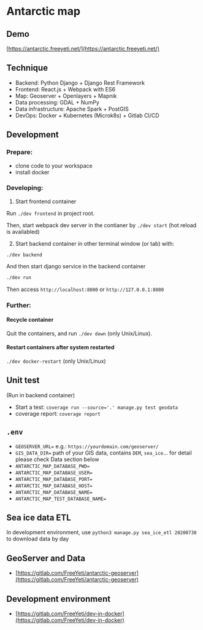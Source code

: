 # Antarctic map

## Demo

[https://antarctic.freeyeti.net/](https://antarctic.freeyeti.net/)

## Technique

- Backend: Python Django + Django Rest Framework
- Frontend: React.js + Webpack with ES6
- Map: Geoserver + Openlayers + Mapnik
- Data processing: GDAL + NumPy
- Data infrastructure: Apache Spark + PostGIS
- DevOps: Docker + Kubernetes (Microk8s) + Gitlab CI/CD

## Development

### Prepare:

- clone code to your workspace
- install docker

### Developing:

1. Start frontend container

Run `./dev frontend` in project root.

Then, start webpack dev server in the contianer by `./dev start` (hot reload is availabled)

2. Start backend container in other terminal window (or tab) with:

`./dev backend`

And then start django service in the backend container

```bash
./dev run
```

Then access `http://localhost:8000` or `http://127.0.0.1:8000`

### Further:

#### Recycle container

Quit the containers, and run `./dev down` (only Unix/Linux).

#### Restart containers after system restarted

`./dev docker-restart` (only Unix/Linux)

## Unit test

(Run in backend container)

- Start a test: `coverage run --source='.' manage.py test geodata`
- coverage report: `coverage report`

## `.env`

- `GEOSERVER_URL=` e.g.: `https://yourdomain.com/geoserver/`
- `GIS_DATA_DIR=` path of your GIS data, contains `DEM`, `sea_ice`... for detail please check Data section below
- `ANTARCTIC_MAP_DATABASE_PWD=`
- `ANTARCTIC_MAP_DATABASE_USER=`
- `ANTARCTIC_MAP_DATABASE_PORT=`
- `ANTARCTIC_MAP_DATABASE_HOST=`
- `ANTARCTIC_MAP_DATABASE_NAME=`
- `ANTARCTIC_MAP_TEST_DATABASE_NAME=`

## Sea ice data ETL

In development environment, use `python3 manage.py sea_ice_etl 20200730` to download data by day

## GeoServer and Data

- [https://gitlab.com/FreeYeti/antarctic-geoserver](https://gitlab.com/FreeYeti/antarctic-geoserver)

## Development environment

- [https://gitlab.com/FreeYeti/dev-in-docker](https://gitlab.com/FreeYeti/dev-in-docker)
